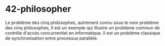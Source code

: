 # 42-philosopher
Le problème des cinq philosophes, autrement connu sous le nom problème des cinq philosophes, Il est un exemple qui illustre un problème commun de contrôle d'accès concurrentiel en informatique. Il est un problème classique de synchronisation entre processus parallèle.
